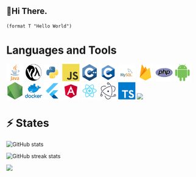 ## 👋Hi There.



<!-- <img align="right" src="https://analyticsindiamag.com/wp-content/uploads/2018/12/developer-dribbble.gif" height="250px" /> -->

```
(format T "Hello World")

```


# Languages and Tools
<code><img height="45" src="https://raw.githubusercontent.com/github/explore/80688e429a7d4ef2fca1e82350fe8e3517d3494d/topics/java/java.png"></code>
<code><img height="45" src="https://raw.githubusercontent.com/github/explore/80688e429a7d4ef2fca1e82350fe8e3517d3494d/topics/lisp/lisp.png"></code>
<code><img height="45" src="https://raw.githubusercontent.com/github/explore/80688e429a7d4ef2fca1e82350fe8e3517d3494d/topics/python/python.png"></code>
<code><img height="45" src="https://raw.githubusercontent.com/github/explore/80688e429a7d4ef2fca1e82350fe8e3517d3494d/topics/javascript/javascript.png"></code>
<code><img height="45" src="https://raw.githubusercontent.com/github/explore/80688e429a7d4ef2fca1e82350fe8e3517d3494d/topics/cpp/cpp.png"></code>
<code><img height="45" src="https://raw.githubusercontent.com/github/explore/80688e429a7d4ef2fca1e82350fe8e3517d3494d/topics/c/c.png"></code>
<code><img height="45" src="https://raw.githubusercontent.com/github/explore/80688e429a7d4ef2fca1e82350fe8e3517d3494d/topics/mysql/mysql.png"></code>
<code><img height="45" src="https://raw.githubusercontent.com/github/explore/80688e429a7d4ef2fca1e82350fe8e3517d3494d/topics/firebase/firebase.png"></code>
<code><img height="45" src="https://raw.githubusercontent.com/github/explore/80688e429a7d4ef2fca1e82350fe8e3517d3494d/topics/php/php.png"></code>
<code><img height="45" src="https://raw.githubusercontent.com/github/explore/80688e429a7d4ef2fca1e82350fe8e3517d3494d/topics/android/android.png"></code>
<code><img height="45" src="https://raw.githubusercontent.com/github/explore/80688e429a7d4ef2fca1e82350fe8e3517d3494d/topics/nodejs/nodejs.png"></code>
<code><img height="45" src="https://raw.githubusercontent.com/github/explore/80688e429a7d4ef2fca1e82350fe8e3517d3494d/topics/docker/docker.png"></code>
<code><img height="45" src="https://raw.githubusercontent.com/github/explore/80688e429a7d4ef2fca1e82350fe8e3517d3494d/topics/flutter/flutter.png"></code>
<code><img height="45" src="https://raw.githubusercontent.com/github/explore/80688e429a7d4ef2fca1e82350fe8e3517d3494d/topics/angular/angular.png"></code>
<code><img height="45" src="https://raw.githubusercontent.com/github/explore/80688e429a7d4ef2fca1e82350fe8e3517d3494d/topics/react/react.png"></code>
<code><img height="45" src="https://raw.githubusercontent.com/github/explore/80688e429a7d4ef2fca1e82350fe8e3517d3494d/topics/electron/electron.png"></code>
<code><img height="45" src="https://raw.githubusercontent.com/github/explore/80688e429a7d4ef2fca1e82350fe8e3517d3494d/topics/typescript/typescript.png"></code>
<code><img height="45" src="https://raw.githubusercontent.com/github/explore/80688e429a7d4ef2fca1e82350fe8e3517d3494d/topics/ubunto/ubunto.png"></code>

# ⚡ States 

<!-- ![Top Langs](https://github-readme-stats.vercel.app/api/top-langs/?username=vandeilson01&hide_border=true)
<br><br> -->
<!-- ![Swarup Dey Sarkar's github stats](https://github-readme-stats.vercel.app/api?username=vandeilson01&show_icons=true&hide_border=true) -->



<!-- <p align="left"> <img src="https://komarev.com/ghpvc/?username=deysarkarswarup&label=Profile%20views&color=0e75b6&style=flat" alt="deysarkarswarup" /> </p><br>

<p align="left"> <a href="https://github.com/ryo-ma/github-profile-trophy"><img src="https://github-profile-trophy.vercel.app/?username=deysarkarswarup" alt="deysarkarswarup" /></a></p><br><br>

<p><img align="left" src="https://github-readme-stats.vercel.app/api/top-langs?username=deysarkarswarup&show_icons=true&locale=en&layout=compact" alt="deysarkarswarup" /></p><br><br><br> -->

![GitHub stats](https://github-readme-stats.vercel.app/api?username=deysarkarswarup&show_icons=true)  



![GitHub streak stats](https://github-readme-streak-stats.herokuapp.com/?user=vandeilson01)  


<!-- # - 💬 Connect with me<img src="https://github.com/TheDudeThatCode/TheDudeThatCode/blob/master/Assets/Handshake.gif" height="32px">
 [<img src="https://github.com/TheDudeThatCode/TheDudeThatCode/blob/master/Assets/Linkedin.svg" alt="Linkedin Logo" width="32">](https://in.linkedin.com/in/deysarkarswarup) [<img src="https://github.com/TheDudeThatCode/TheDudeThatCode/blob/master/Assets/Twitter.svg" alt="Twitter Logo" width="32">](https://twitter.com/deysarkarswarup)  [<img src="https://cdn.svgporn.com/logos/github-icon.svg" alt="Github logo" width="34">](https://github.com/deysarkarswarup)   [<img src="https://cdn.svgporn.com/logos/youtube-icon.svg" alt="Youtube logo" width="34">](https://www.youtube.com/c/SwarupDeySarkar) [<img src="https://cdn.svgporn.com/logos/medium-icon.svg" alt="Medium Logo" width="30">](https://medium.com/@deysarkarswarup)
 -->

 
 <div>
<a href="https://www.linkedin.com/in/vandeilson-fernandes-417934178" target="_blank"><img src="https://img.shields.io/badge/-LinkedIn-%230077B5?style=for-the-badge&logo=linkedin&logoColor=white" target="_blank"></a>   
</div>
